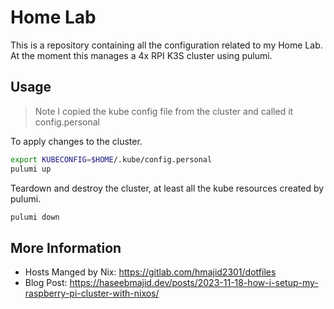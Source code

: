 # Home Lab

This is a repository containing all the configuration related to my Home Lab. At the moment this manages a
4x RPI K3S cluster using pulumi.

## Usage

> Note I copied the kube config file from the cluster and called it config.personal

To apply changes to the cluster.

```bash
export KUBECONFIG=$HOME/.kube/config.personal
pulumi up
```

Teardown and destroy the cluster, at least all the kube resources created by pulumi.

```bash
pulumi down
```


## More Information

- Hosts Manged by Nix: https://gitlab.com/hmajid2301/dotfiles
- Blog Post: https://haseebmajid.dev/posts/2023-11-18-how-i-setup-my-raspberry-pi-cluster-with-nixos/
